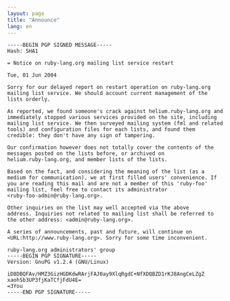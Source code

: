 ```yaml
---
layout: page
title: "Announce"
lang: en
---
```



    -----BEGIN PGP SIGNED MESSAGE-----
    Hash: SHA1

    = Notice on ruby-lang.org mailing list service restart

    Tue, 01 Jun 2004

    Sorry for our delayed report on restart operation on ruby-lang.org
    mailing list service. We should account current management of the
    lists orderly.

    As reported, we found someone's crack against helium.ruby-lang.org and
    immediately stopped various services provided on the site, including
    mailing list service. We then surveyed mailing system (fml and related
    tools) and configuration files for each lists, and found them
    credible: they don't have any sign of tampering.

    Our confirmation however does not totally cover the contents of the
    messages posted on the lists before, or archived on
    helium.ruby-lang.org, and member lists of the lists.

    Based on the fact, and considering the meaning of the list (as a
    medium for communication), we at first filled users' convenience. If
    you are reading this mail and are not a member of this 'ruby-foo'
    mailing list, feel free to contact its administrator
    <ruby-foo-admin@ruby-lang.org>.

    Other inquiries on the list may well accepted via the above
    address. Inquiries not related to mailing list shall be referred to
    the other address: <admin@ruby-lang.org>.

    A series of announcements, past and future, will continue on
    <URL:http://www.ruby-lang.org>. Sorry for some time inconvenient.

    ruby-lang.org administrators' group
    -----BEGIN PGP SIGNATURE-----
    Version: GnuPG v1.2.4 (GNU/Linux)

    iD8DBQFAv/HMZ3GizHGDKdwRArjFAJ0ay9XlqRgdC+NfXDQBZD1rKJ8AngCeLZgZ
    xaohSb3UP3fjKaTCfjFdU4E=
    =3You
    -----END PGP SIGNATURE-----
